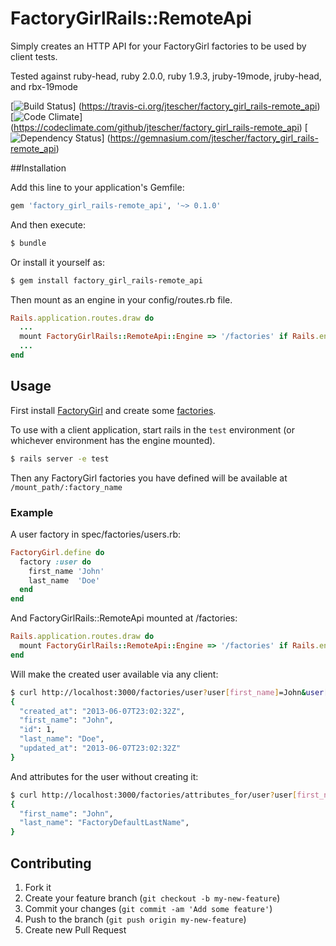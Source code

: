 # FactoryGirlRails::RemoteApi

Simply creates an HTTP API for your FactoryGirl factories to be used by client tests.

Tested against ruby-head, ruby 2.0.0, ruby 1.9.3,  jruby-19mode, jruby-head, and rbx-19mode

[![Build Status](https://travis-ci.org/jtescher/factory_girl_rails-remote_api.png?branch=master)]
(https://travis-ci.org/jtescher/factory_girl_rails-remote_api)
[![Code Climate](https://codeclimate.com/github/jtescher/factory_girl_rails-remote_api.png)]
(https://codeclimate.com/github/jtescher/factory_girl_rails-remote_api)
[![Dependency Status](https://gemnasium.com/jtescher/factory_girl_rails-remote_api.png)]
(https://gemnasium.com/jtescher/factory_girl_rails-remote_api)


##Installation

Add this line to your application's Gemfile:

```ruby
gem 'factory_girl_rails-remote_api', '~> 0.1.0'
```

And then execute:
```bash
$ bundle
```

Or install it yourself as:
```bash
$ gem install factory_girl_rails-remote_api
```

Then mount as an engine in your config/routes.rb file.
```ruby
Rails.application.routes.draw do
  ...
  mount FactoryGirlRails::RemoteApi::Engine => '/factories' if Rails.env.test?
  ...
end
```


## Usage

First install [FactoryGirl](https://github.com/thoughtbot/factory_girl_rails) and create some
[factories](https://github.com/thoughtbot/factory_girl/wiki/Usage).

To use with a client application, start rails in the `test` environment (or whichever environment has the engine mounted).
```bash
$ rails server -e test
```

Then any FactoryGirl factories you have defined will be available at `/mount_path/:factory_name`

### Example

A user factory in spec/factories/users.rb:
```ruby
FactoryGirl.define do
  factory :user do
    first_name 'John'
    last_name  'Doe'
  end
end
```

And FactoryGirlRails::RemoteApi mounted at /factories:
```ruby
Rails.application.routes.draw do
  mount FactoryGirlRails::RemoteApi::Engine => '/factories' if Rails.env.test?
end
```

Will make the created user available via any client:
```bash
$ curl http://localhost:3000/factories/user?user[first_name]=John&user[last_name]=Doe
{
  "created_at": "2013-06-07T23:02:32Z",
  "first_name": "John",
  "id": 1,
  "last_name": "Doe",
  "updated_at": "2013-06-07T23:02:32Z"
}
```

And attributes for the user without creating it:
```bash
$ curl http://localhost:3000/factories/attributes_for/user?user[first_name]=John
{
  "first_name": "John",
  "last_name": "FactoryDefaultLastName",
}
```


## Contributing

1. Fork it
2. Create your feature branch (`git checkout -b my-new-feature`)
3. Commit your changes (`git commit -am 'Add some feature'`)
4. Push to the branch (`git push origin my-new-feature`)
5. Create new Pull Request
